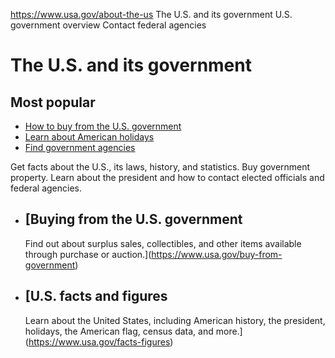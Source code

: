 

https://www.usa.gov/about-the-us
The U.S. and its government
U.S. government overview
Contact federal agencies

The U.S. and its government
===========================

Most popular
------------

* [How to buy from the U.S. government](https://www.usa.gov/buy-from-government)
* [Learn about American holidays](https://www.usa.gov/holidays)
* [Find government agencies](https://www.usa.gov/agency-index)

Get facts about the U.S., its laws, history, and statistics. Buy government property. Learn about the president and how to contact elected officials and federal agencies.

* [Buying from the U.S. government
  -------------------------------

  Find out about surplus sales, collectibles, and other items available through purchase or auction.](https://www.usa.gov/buy-from-government)
* [U.S. facts and figures
  ----------------------

  Learn about the United States, including American history, the president, holidays, the American flag, census data, and more.](https://www.usa.gov/facts-figures)
